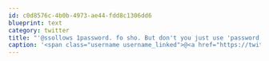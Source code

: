 ```yaml
---
id: c0d8576c-4b0b-4973-ae44-fdd8c1306dd6
blueprint: text
category: twitter
title: "'@ssollows 1password. fo sho. But don't you just use 'password' for everything like I do?"
caption: '<span class="username username_linked">@<a href="https://twitter.com/ssollows" title="Scott Sollows">ssollows</a></span> 1password. fo sho. But don''t you just use ''password'' for everything like I do?'
---
```

